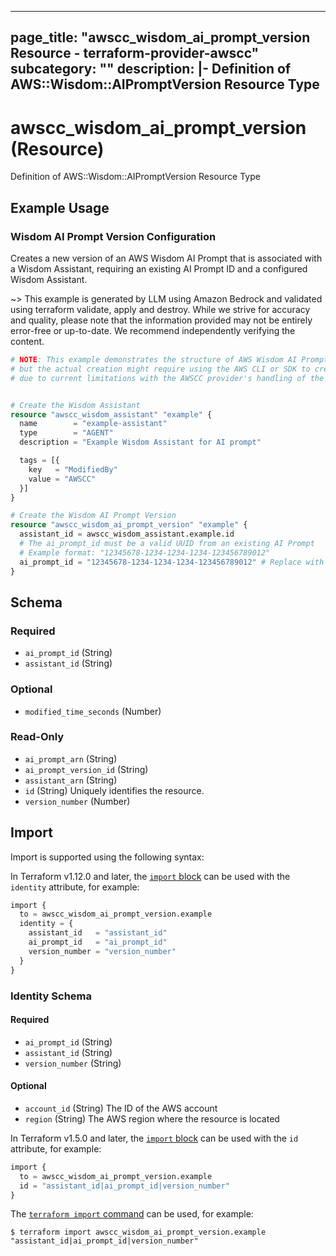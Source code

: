 
---
page_title: "awscc_wisdom_ai_prompt_version Resource - terraform-provider-awscc"
subcategory: ""
description: |-
  Definition of AWS::Wisdom::AIPromptVersion Resource Type
---

# awscc_wisdom_ai_prompt_version (Resource)

Definition of AWS::Wisdom::AIPromptVersion Resource Type

## Example Usage

### Wisdom AI Prompt Version Configuration

Creates a new version of an AWS Wisdom AI Prompt that is associated with a Wisdom Assistant, requiring an existing AI Prompt ID and a configured Wisdom Assistant.

~> This example is generated by LLM using Amazon Bedrock and validated using terraform validate, apply and destroy. While we strive for accuracy and quality, please note that the information provided may not be entirely error-free or up-to-date. We recommend independently verifying the content.

```terraform
# NOTE: This example demonstrates the structure of AWS Wisdom AI Prompt Version,
# but the actual creation might require using the AWS CLI or SDK to create the AI Prompt first
# due to current limitations with the AWSCC provider's handling of the template_configuration.


# Create the Wisdom Assistant
resource "awscc_wisdom_assistant" "example" {
  name        = "example-assistant"
  type        = "AGENT"
  description = "Example Wisdom Assistant for AI prompt"

  tags = [{
    key   = "ModifiedBy"
    value = "AWSCC"
  }]
}

# Create the Wisdom AI Prompt Version
resource "awscc_wisdom_ai_prompt_version" "example" {
  assistant_id = awscc_wisdom_assistant.example.id
  # The ai_prompt_id must be a valid UUID from an existing AI Prompt
  # Example format: "12345678-1234-1234-1234-123456789012"
  ai_prompt_id = "12345678-1234-1234-1234-123456789012" # Replace with actual AI Prompt ID
}
```

<!-- schema generated by tfplugindocs -->
## Schema

### Required

- `ai_prompt_id` (String)
- `assistant_id` (String)

### Optional

- `modified_time_seconds` (Number)

### Read-Only

- `ai_prompt_arn` (String)
- `ai_prompt_version_id` (String)
- `assistant_arn` (String)
- `id` (String) Uniquely identifies the resource.
- `version_number` (Number)

## Import

Import is supported using the following syntax:

In Terraform v1.12.0 and later, the [`import` block](https://developer.hashicorp.com/terraform/language/import) can be used with the `identity` attribute, for example:

```terraform
import {
  to = awscc_wisdom_ai_prompt_version.example
  identity = {
    assistant_id   = "assistant_id"
    ai_prompt_id   = "ai_prompt_id"
    version_number = "version_number"
  }
}
```

<!-- schema generated by tfplugindocs -->
### Identity Schema

#### Required

- `ai_prompt_id` (String)
- `assistant_id` (String)
- `version_number` (String)

#### Optional

- `account_id` (String) The ID of the AWS account
- `region` (String) The AWS region where the resource is located

In Terraform v1.5.0 and later, the [`import` block](https://developer.hashicorp.com/terraform/language/import) can be used with the `id` attribute, for example:

```terraform
import {
  to = awscc_wisdom_ai_prompt_version.example
  id = "assistant_id|ai_prompt_id|version_number"
}
```

The [`terraform import` command](https://developer.hashicorp.com/terraform/cli/commands/import) can be used, for example:

```shell
$ terraform import awscc_wisdom_ai_prompt_version.example "assistant_id|ai_prompt_id|version_number"
```
